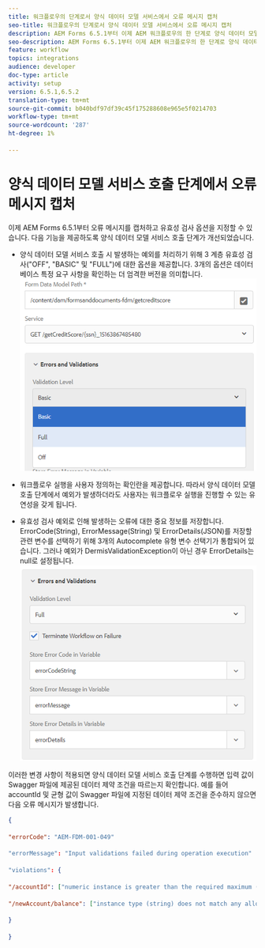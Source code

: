 ```yaml
---
title: 워크플로우의 단계로서 양식 데이터 모델 서비스에서 오류 메시지 캡처
seo-title: 워크플로우의 단계로서 양식 데이터 모델 서비스에서 오류 메시지 캡처
description: AEM Forms 6.5.1부터 이제 AEM 워크플로우의 한 단계로 양식 데이터 모델 서비스 호출을 사용하여 생성된 오류 메시지를 캡처할 수 있습니다. 워크플로우.
seo-description: AEM Forms 6.5.1부터 이제 AEM 워크플로우의 한 단계로 양식 데이터 모델 서비스 호출을 사용하여 생성된 오류 메시지를 캡처할 수 있습니다. 워크플로우.
feature: workflow
topics: integrations
audience: developer
doc-type: article
activity: setup
version: 6.5.1,6.5.2
translation-type: tm+mt
source-git-commit: b040bdf97df39c45f175288608e965e5f0214703
workflow-type: tm+mt
source-wordcount: '287'
ht-degree: 1%

---
```



# 양식 데이터 모델 서비스 호출 단계에서 오류 메시지 캡처

이제 AEM Forms 6.5.1부터 오류 메시지를 캡처하고 유효성 검사 옵션을 지정할 수 있습니다. 다음 기능을 제공하도록 양식 데이터 모델 서비스 호출 단계가 개선되었습니다.

* 양식 데이터 모델 서비스 호출 시 발생하는 예외를 처리하기 위해 3 계층 유효성 검사(&quot;OFF&quot;, &quot;BASIC&quot; 및 &quot;FULL&quot;)에 대한 옵션을 제공합니다. 3개의 옵션은 데이터베이스 특정 요구 사항을 확인하는 더 엄격한 버전을 의미합니다.
   ![유효성 검사 수준](assets/validation-level.PNG)

* 워크플로우 실행을 사용자 정의하는 확인란을 제공합니다. 따라서 양식 데이터 모델 호출 단계에서 예외가 발생하더라도 사용자는 워크플로우 실행을 진행할 수 있는 유연성을 갖게 됩니다.

* 유효성 검사 예외로 인해 발생하는 오류에 대한 중요 정보를 저장합니다. ErrorCode(String), ErrorMessage(String) 및 ErrorDetails(JSON)를 저장할 관련 변수를 선택하기 위해 3개의 Autocomplete 유형 변수 선택기가 통합되어 있습니다. 그러나 예외가 DermisValidationException이 아닌 경우 ErrorDetails는 null로 설정됩니다.
   ![오류 메시지 캡처](assets/fdm-error-details.PNG)

이러한 변경 사항이 적용되면 양식 데이터 모델 서비스 호출 단계를 수행하면 입력 값이 Swagger 파일에 제공된 데이터 제약 조건을 따르는지 확인합니다. 예를 들어 accountId 및 균형 값이 Swagger 파일에 지정된 데이터 제약 조건을 준수하지 않으면 다음 오류 메시지가 발생합니다.

```json
{

"errorCode": "AEM-FDM-001-049"

"errorMessage": "Input validations failed during operation execution"

"violations": {

"/accountId": ["numeric instance is greater than the required maximum (maximum: 20, found: 97)"],

"/newAccount/balance": ["instance type (string) does not match any allowed primitive type (allowed: [\"integer\",\"number\"])"]

}

}
```


